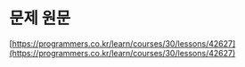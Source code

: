 # 문제 원문

[https://programmers.co.kr/learn/courses/30/lessons/42627](https://programmers.co.kr/learn/courses/30/lessons/42627)
